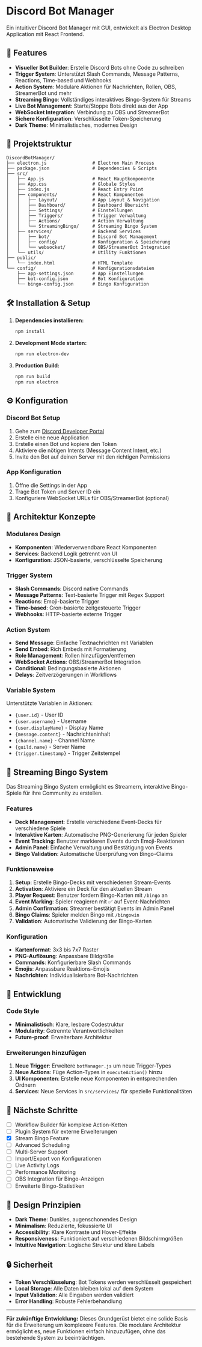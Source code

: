 # Discord Bot Manager

Ein intuitiver Discord Bot Manager mit GUI, entwickelt als Electron Desktop Application mit React Frontend.

## 🚀 Features

- **Visueller Bot Builder**: Erstelle Discord Bots ohne Code zu schreiben
- **Trigger System**: Unterstützt Slash Commands, Message Patterns, Reactions, Time-based und Webhooks
- **Action System**: Modulare Aktionen für Nachrichten, Rollen, OBS, StreamerBot und mehr
- **Streaming Bingo**: Vollständiges interaktives Bingo-System für Streams
- **Live Bot Management**: Starte/Stoppe Bots direkt aus der App
- **WebSocket Integration**: Verbindung zu OBS und StreamerBot
- **Sichere Konfiguration**: Verschlüsselte Token-Speicherung
- **Dark Theme**: Minimalistisches, modernes Design

## 📁 Projektstruktur

```
DiscordBotManager/
├── electron.js                 # Electron Main Process
├── package.json                # Dependencies & Scripts
├── src/
│   ├── App.js                  # React Hauptkomponente
│   ├── App.css                 # Globale Styles
│   ├── index.js                # React Entry Point
│   ├── components/             # React Komponenten
│   │   ├── Layout/             # App Layout & Navigation
│   │   ├── Dashboard/          # Dashboard Übersicht
│   │   ├── Settings/           # Einstellungen
│   │   ├── Triggers/           # Trigger Verwaltung
│   │   ├── Actions/            # Action Verwaltung
│   │   └── StreamingBingo/     # Streaming Bingo System
│   ├── services/               # Backend Services
│   │   ├── bot/                # Discord Bot Management
│   │   ├── config/             # Konfiguration & Speicherung
│   │   └── websocket/          # OBS/StreamerBot Integration
│   └── utils/                  # Utility Funktionen
├── public/
│   └── index.html              # HTML Template
└── config/                     # Konfigurationsdateien
    ├── app-settings.json       # App Einstellungen
    ├── bot-config.json         # Bot Konfiguration
    └── bingo-config.json       # Bingo Konfiguration
```

## 🛠 Installation & Setup

1. **Dependencies installieren:**
   ```bash
   npm install
   ```

2. **Development Mode starten:**
   ```bash
   npm run electron-dev
   ```

3. **Production Build:**
   ```bash
   npm run build
   npm run electron
   ```

## ⚙️ Konfiguration

### Discord Bot Setup
1. Gehe zum [Discord Developer Portal](https://discord.com/developers/applications)
2. Erstelle eine neue Application
3. Erstelle einen Bot und kopiere den Token
4. Aktiviere die nötigen Intents (Message Content Intent, etc.)
5. Invite den Bot auf deinen Server mit den richtigen Permissions

### App Konfiguration
1. Öffne die Settings in der App
2. Trage Bot Token und Server ID ein
3. Konfiguriere WebSocket URLs für OBS/StreamerBot (optional)

## 🎯 Architektur Konzepte

### Modulares Design
- **Komponenten**: Wiederverwendbare React Komponenten
- **Services**: Backend Logik getrennt von UI
- **Konfiguration**: JSON-basierte, verschlüsselte Speicherung

### Trigger System
- **Slash Commands**: Discord native Commands
- **Message Patterns**: Text-basierte Trigger mit Regex Support
- **Reactions**: Emoji-basierte Trigger
- **Time-based**: Cron-basierte zeitgesteuerte Trigger
- **Webhooks**: HTTP-basierte externe Trigger

### Action System
- **Send Message**: Einfache Textnachrichten mit Variablen
- **Send Embed**: Rich Embeds mit Formatierung
- **Role Management**: Rollen hinzufügen/entfernen
- **WebSocket Actions**: OBS/StreamerBot Integration
- **Conditional**: Bedingungsbasierte Aktionen
- **Delays**: Zeitverzögerungen in Workflows

### Variable System
Unterstützte Variablen in Aktionen:
- `{user.id}` - User ID
- `{user.username}` - Username
- `{user.displayName}` - Display Name
- `{message.content}` - Nachrichteninhalt
- `{channel.name}` - Channel Name
- `{guild.name}` - Server Name
- `{trigger.timestamp}` - Trigger Zeitstempel

## 🎯 Streaming Bingo System

Das Streaming Bingo System ermöglicht es Streamern, interaktive Bingo-Spiele für ihre Community zu erstellen.

### Features
- **Deck Management**: Erstelle verschiedene Event-Decks für verschiedene Spiele
- **Interaktive Karten**: Automatische PNG-Generierung für jeden Spieler
- **Event Tracking**: Benutzer markieren Events durch Emoji-Reaktionen
- **Admin Panel**: Einfache Verwaltung und Bestätigung von Events
- **Bingo Validation**: Automatische Überprüfung von Bingo-Claims

### Funktionsweise
1. **Setup**: Erstelle Bingo-Decks mit verschiedenen Stream-Events
2. **Activation**: Aktiviere ein Deck für den aktuellen Stream
3. **Player Request**: Benutzer fordern Bingo-Karten mit `/bingo` an
4. **Event Marking**: Spieler reagieren mit ✅ auf Event-Nachrichten
5. **Admin Confirmation**: Streamer bestätigt Events im Admin Panel
6. **Bingo Claims**: Spieler melden Bingo mit `/bingowin`
7. **Validation**: Automatische Validierung der Bingo-Karten

### Konfiguration
- **Kartenformat**: 3x3 bis 7x7 Raster
- **PNG-Auflösung**: Anpassbare Bildgröße
- **Commands**: Konfigurierbare Slash Commands
- **Emojis**: Anpassbare Reaktions-Emojis
- **Nachrichten**: Individualisierbare Bot-Nachrichten

## 🔧 Entwicklung

### Code Style
- **Minimalistisch**: Klare, lesbare Codestruktur
- **Modularity**: Getrennte Verantwortlichkeiten
- **Future-proof**: Erweiterbare Architektur

### Erweiterungen hinzufügen
1. **Neue Trigger**: Erweitere `botManager.js` um neue Trigger-Types
2. **Neue Actions**: Füge Action-Types in `executeAction()` hinzu
3. **UI Komponenten**: Erstelle neue Komponenten in entsprechenden Ordnern
4. **Services**: Neue Services in `src/services/` für spezielle Funktionalitäten

## 📝 Nächste Schritte

- [ ] Workflow Builder für komplexe Action-Ketten
- [ ] Plugin System für externe Erweiterungen
- [x] Stream Bingo Feature
- [ ] Advanced Scheduling
- [ ] Multi-Server Support
- [ ] Import/Export von Konfigurationen
- [ ] Live Activity Logs
- [ ] Performance Monitoring
- [ ] OBS Integration für Bingo-Anzeigen
- [ ] Erweiterte Bingo-Statistiken

## 🎨 Design Prinzipien

- **Dark Theme**: Dunkles, augenschonendes Design
- **Minimalism**: Reduzierte, fokussierte UI
- **Accessibility**: Klare Kontraste und Hover-Effekte
- **Responsiveness**: Funktioniert auf verschiedenen Bildschirmgrößen
- **Intuitive Navigation**: Logische Struktur und klare Labels

## 🔒 Sicherheit

- **Token Verschlüsselung**: Bot Tokens werden verschlüsselt gespeichert
- **Local Storage**: Alle Daten bleiben lokal auf dem System
- **Input Validation**: Alle Eingaben werden validiert
- **Error Handling**: Robuste Fehlerbehandlung

---

**Für zukünftige Entwicklung:** Dieses Grundgerüst bietet eine solide Basis für die Erweiterung um komplexere Features. Die modulare Architektur ermöglicht es, neue Funktionen einfach hinzuzufügen, ohne das bestehende System zu beeinträchtigen.

